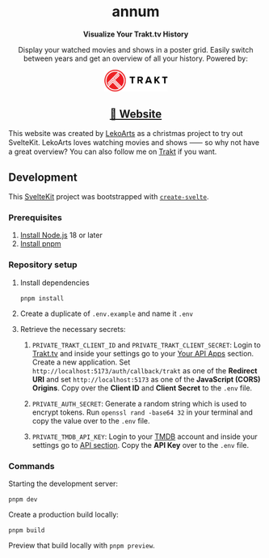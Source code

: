 <h1 align="center">annum</h1>

<p align="center">
  <strong>
    Visualize Your Trakt.tv History
  </strong>
</p>

<p align="center">
  Display your watched movies and shows in a poster grid. Easily switch between years and get an overview of all your history. Powered by:
</p>

<p align="center">
  <picture>
    <source media="(prefers-color-scheme: dark)" srcset="./.github/assets/trakt-wide-red-white.svg">
    <img alt="Trakt.tv Logo" src="./.github/assets/trakt-wide-red-black.svg" width="125">
  </picture>
</p>

<h2 align="center">
  <a href="https://www.annum.app">🍿 Website</a>
</h2>

This website was created by [LekoArts](https://www.lekoarts.de?utm_source=annum_readme) as a christmas project to try out SvelteKit. LekoArts loves watching movies and shows ⸺ so why not have a great overview? You can also follow me on [Trakt](https://trakt.tv/users/arsaurea) if you want.

## Development

This [SvelteKit](https://kit.svelte.dev/) project was bootstrapped with [`create-svelte`](https://github.com/sveltejs/kit/tree/main/packages/create-svelte).

### Prerequisites

1. [Install Node.js](https://nodejs.org/en/learn/getting-started/how-to-install-nodejs) 18 or later
1. [Install pnpm](https://pnpm.io/installation)

### Repository setup

1. Install dependencies

    ```shell
    pnpm install
    ```

1. Create a duplicate of `.env.example` and name it `.env`

1. Retrieve the necessary secrets:

    1. `PRIVATE_TRAKT_CLIENT_ID` and `PRIVATE_TRAKT_CLIENT_SECRET`: Login to [Trakt.tv](https://trakt.tv) and inside your settings go to your [Your API Apps](https://trakt.tv/oauth/applications) section. Create a new application. Set `http://localhost:5173/auth/callback/trakt` as one of the **Redirect URI** and set `http://localhost:5173` as one of the **JavaScript (CORS) Origins**. Copy over the **Client ID** and **Client Secret** to the `.env` file.

    1. `PRIVATE_AUTH_SECRET`: Generate a random string which is used to encrypt tokens. Run `openssl rand -base64 32` in your terminal and copy the value over to the `.env` file.

    1. `PRIVATE_TMDB_API_KEY`: Login to your [TMDB](https://www.themoviedb.org/) account and inside your settings go to [API section](https://www.themoviedb.org/settings/api). Copy the **API Key** over to the `.env` file.

### Commands

Starting the development server:

```shell
pnpm dev
```

Create a production build locally:

```shell
pnpm build
```

Preview that build locally with `pnpm preview`.
